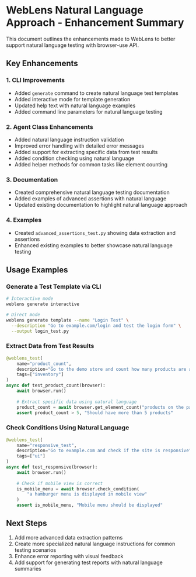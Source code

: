 # WebLens Natural Language Approach - Enhancement Summary

This document outlines the enhancements made to WebLens to better support natural language testing with browser-use API.

## Key Enhancements

### 1. CLI Improvements
- Added `generate` command to create natural language test templates
- Added interactive mode for template generation
- Updated help text with natural language examples
- Added command line parameters for natural language testing

### 2. Agent Class Enhancements
- Added natural language instruction validation
- Improved error handling with detailed error messages
- Added support for extracting specific data from test results
- Added condition checking using natural language
- Added helper methods for common tasks like element counting

### 3. Documentation
- Created comprehensive natural language testing documentation
- Added examples of advanced assertions with natural language
- Updated existing documentation to highlight natural language approach

### 4. Examples
- Created `advanced_assertions_test.py` showing data extraction and assertions
- Enhanced existing examples to better showcase natural language testing

## Usage Examples

### Generate a Test Template via CLI

```bash
# Interactive mode
weblens generate interactive

# Direct mode
weblens generate template --name "Login Test" \
  --description "Go to example.com/login and test the login form" \
  --output login_test.py
```

### Extract Data from Test Results

```python
@weblens_test(
    name="product_count",
    description="Go to the demo store and count how many products are available",
    tags=["inventory"]
)
async def test_product_count(browser):
    await browser.run()
    
    # Extract specific data using natural language
    product_count = await browser.get_element_count("products on the page")
    assert product_count > 5, "Should have more than 5 products"
```

### Check Conditions Using Natural Language

```python
@weblens_test(
    name="responsive_test",
    description="Go to example.com and check if the site is responsive",
    tags=["ui"]
)
async def test_responsive(browser):
    await browser.run()
    
    # Check if mobile view is correct
    is_mobile_menu = await browser.check_condition(
        "a hamburger menu is displayed in mobile view"
    )
    assert is_mobile_menu, "Mobile menu should be displayed"
```

## Next Steps

1. Add more advanced data extraction patterns
2. Create more specialized natural language instructions for common testing scenarios
3. Enhance error reporting with visual feedback
4. Add support for generating test reports with natural language summaries
